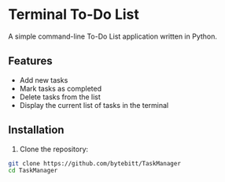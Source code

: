# Terminal To-Do List

A simple command-line To-Do List application written in Python.

## Features

- Add new tasks
- Mark tasks as completed
- Delete tasks from the list
- Display the current list of tasks in the terminal

## Installation

1. Clone the repository:

```bash
git clone https://github.com/bytebitt/TaskManager
cd TaskManager
```
